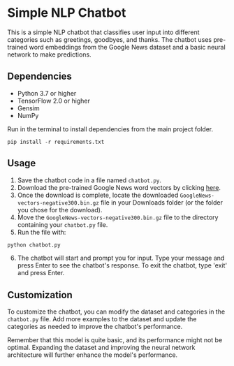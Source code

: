 # Simple NLP Chatbot

This is a simple NLP chatbot that classifies user input into different categories such as greetings, goodbyes, and thanks. The chatbot uses pre-trained word embeddings from the Google News dataset and a basic neural network to make predictions.

## Dependencies

- Python 3.7 or higher
- TensorFlow 2.0 or higher
- Gensim
- NumPy

Run in the terminal to install dependencies from the main project folder.

```commandline
pip install -r requirements.txt
```

## Usage

1. Save the chatbot code in a file named `chatbot.py`.
2. Download the pre-trained Google News word vectors by clicking [here](https://s3.amazonaws.com/dl4j-distribution/GoogleNews-vectors-negative300.bin.gz).
3. Once the download is complete, locate the downloaded `GoogleNews-vectors-negative300.bin.gz` file in your Downloads folder (or the folder you chose for the download).
4. Move the `GoogleNews-vectors-negative300.bin.gz` file to the directory containing your `chatbot.py` file.
5. Run the file with:
```python
python chatbot.py
```

6. The chatbot will start and prompt you for input. Type your message and press Enter to see the chatbot's response. To exit the chatbot, type 'exit' and press Enter.

## Customization

To customize the chatbot, you can modify the dataset and categories in the `chatbot.py` file. Add more examples to the dataset and update the categories as needed to improve the chatbot's performance.

Remember that this model is quite basic, and its performance might not be optimal. Expanding the dataset and improving the neural network architecture will further enhance the model's performance.
